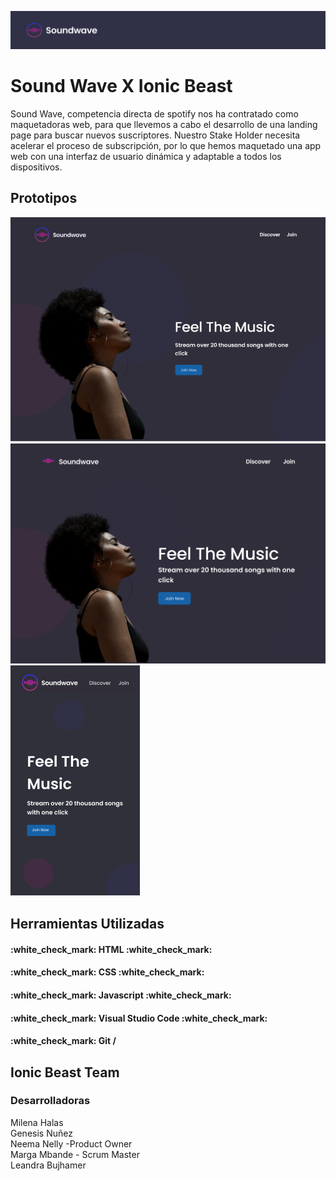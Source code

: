 ![Proyecto Sound Wave por Ionic Beast ](/src/assets/PortadaReadme.png)
# Sound Wave X Ionic Beast

Sound Wave, competencia directa de spotify nos ha contratado como maquetadoras web, para que llevemos a cabo el desarrollo de una landing page para buscar nuevos suscriptores. 
Nuestro Stake Holder necesita acelerar el proceso de subscripción, por lo que hemos maquetado una app web con una interfaz de usuario dinámica y adaptable a todos los dispositivos.

## Prototipos
![Desktop](/src/assets/Desktop.png)
![Tablet](/src/assets/Tablet.png)
![Movil](/src/assets/Mobile.png)

## Herramientas Utilizadas
 
 <h4 align="justify">
:white_check_mark: HTML :white_check_mark:
</h4>
<h4 align="justify">
:white_check_mark: CSS :white_check_mark: 
</h4>
<h4 align="justify">
:white_check_mark: Javascript :white_check_mark:
</h4>
<h4 align="justify">
:white_check_mark: Visual Studio Code :white_check_mark:
</h4>
<h4 align="Justify">
:white_check_mark: Git / 
</h4>

## Ionic Beast Team
### Desarrolladoras

Milena Halas \
Genesis Nuñez \
Neema Nelly -Product Owner \
Marga Mbande - Scrum Master \
Leandra Bujhamer 




  
   